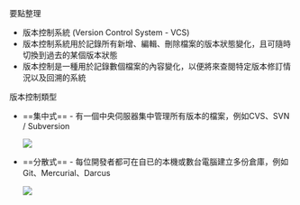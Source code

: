 要點整理
- 版本控制系統 (Version Control System - VCS)
- 版本控制系統用於記錄所有新增、編輯、刪除檔案的版本狀態變化，且可隨時切換到過去的某個版本狀態
- 版本控制是一種用於記錄數個檔案的內容變化，以便將來查閱特定版本修訂情況以及回溯的系統

版本控制類型
- ==集中式== - 有一個中央伺服器集中管理所有版本的檔案，例如CVS、SVN / Subversion

	![](https://git-scm.com/book/en/v2/images/centralized.png)

- ==分散式== - 每位開發者都可在自已的本機或數台電腦建立多份倉庫，例如Git、Mercurial、Darcus

	![](https://git-scm.com/book/en/v2/images/distributed.png)
